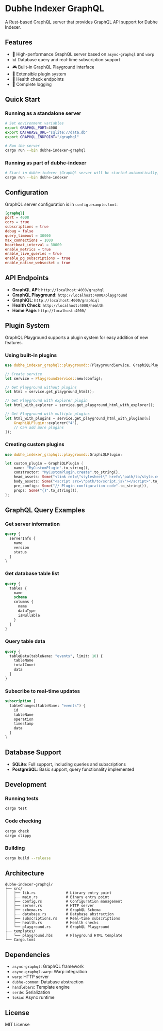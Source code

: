 # Dubhe Indexer GraphQL

A Rust-based GraphQL server that provides GraphQL API support for Dubhe Indexer.

## Features

- 🚀 High-performance GraphQL server based on `async-graphql` and `warp`
- 📊 Database query and real-time subscription support
- 🎮 Built-in GraphQL Playground interface
- 🔌 Extensible plugin system
- 🏥 Health check endpoints
- 📝 Complete logging

## Quick Start

### Running as a standalone server

```bash
# Set environment variables
export GRAPHQL_PORT=4000
export DATABASE_URL="sqlite://data.db"
export GRAPHQL_ENDPOINT="/graphql"

# Run the server
cargo run --bin dubhe-indexer-graphql
```

### Running as part of dubhe-indexer

```bash
# Start in dubhe-indexer (GraphQL server will be started automatically)
cargo run --bin dubhe-indexer
```

## Configuration

GraphQL server configuration is in `config.example.toml`:

```toml
[graphql]
port = 4000
cors = true
subscriptions = true
debug = false
query_timeout = 30000
max_connections = 1000
heartbeat_interval = 30000
enable_metrics = true
enable_live_queries = true
enable_pg_subscriptions = true
enable_native_websocket = true
```

## API Endpoints

- **GraphQL API**: `http://localhost:4000/graphql`
- **GraphQL Playground**: `http://localhost:4000/playground`
- **GraphiQL**: `http://localhost:4000/graphiql`
- **Health Check**: `http://localhost:4000/health`
- **Home Page**: `http://localhost:4000/`

## Plugin System

GraphQL Playground supports a plugin system for easy addition of new features.

### Using built-in plugins

```rust
use dubhe_indexer_graphql::playground::{PlaygroundService, GraphiQLPlugin};

// Create service
let service = PlaygroundService::new(config);

// Get Playground without plugins
let html = service.get_playground_html();

// Get Playground with explorer plugin
let html_with_explorer = service.get_playground_html_with_explorer();

// Get Playground with multiple plugins
let html_with_plugins = service.get_playground_html_with_plugins(&[
    GraphiQLPlugin::explorer("4"),
    // Can add more plugins
]);
```

### Creating custom plugins

```rust
use dubhe_indexer_graphql::playground::GraphiQLPlugin;

let custom_plugin = GraphiQLPlugin {
    name: "MyCustomPlugin".to_string(),
    constructor: "MyCustomPlugin.create".to_string(),
    head_assets: Some("<link rel=\"stylesheet\" href=\"path/to/style.css\" />".to_string()),
    body_assets: Some("<script src=\"path/to/script.js\"></script>".to_string()),
    pre_configs: Some("// Plugin configuration code".to_string()),
    props: Some("{}".to_string()),
};
```

## GraphQL Query Examples

### Get server information

```graphql
query {
  serverInfo {
    name
    version
    status
  }
}
```

### Get database table list

```graphql
query {
  tables {
    name
    schema
    columns {
      name
      dataType
      isNullable
    }
  }
}
```

### Query table data

```graphql
query {
  tableData(tableName: "events", limit: 10) {
    tableName
    totalCount
    data
  }
}
```

### Subscribe to real-time updates

```graphql
subscription {
  tableChanges(tableName: "events") {
    id
    tableName
    operation
    timestamp
    data
  }
}
```

## Database Support

- **SQLite**: Full support, including queries and subscriptions
- **PostgreSQL**: Basic support, query functionality implemented

## Development

### Running tests

```bash
cargo test
```

### Code checking

```bash
cargo check
cargo clippy
```

### Building

```bash
cargo build --release
```

## Architecture

```
dubhe-indexer-graphql/
├── src/
│   ├── lib.rs              # Library entry point
│   ├── main.rs             # Binary entry point
│   ├── config.rs           # Configuration management
│   ├── server.rs           # HTTP server
│   ├── schema.rs           # GraphQL Schema
│   ├── database.rs         # Database abstraction
│   ├── subscriptions.rs    # Real-time subscriptions
│   ├── health.rs           # Health checks
│   └── playground.rs       # GraphQL Playground
├── templates/
│   └── playground.hbs      # Playground HTML template
└── Cargo.toml
```

## Dependencies

- `async-graphql`: GraphQL framework
- `async-graphql-warp`: Warp integration
- `warp`: HTTP server
- `dubhe-common`: Database abstraction
- `handlebars`: Template engine
- `serde`: Serialization
- `tokio`: Async runtime

## License

MIT License
